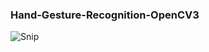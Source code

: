 ### Hand-Gesture-Recognition-OpenCV3

![Snip](https://user-images.githubusercontent.com/50702139/57968932-c93c4d00-798e-11e9-828e-6d6af0eee9c5.JPG)

